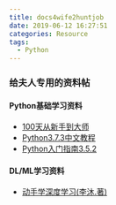 ```yaml
---
title: docs4wife2huntjob
date: 2019-06-12 16:27:51
categories: Resource
tags: 
  - Python
---
```


### 给夫人专用的资料帖

#### Python基础学习资料

- [100天从新手到大师](https://github.com/jackfrued/Python-100-Days)
- [Python3.7.3中文教程](https://docs.python.org/zh-cn/3/tutorial/index.html)
- [Python入门指南3.5.2](https://docs.pythontab.com/python/python3.4/)

<!-- more -->

#### DL/ML学习资料

- [动手学深度学习(李沐.著)](https://zh.d2l.ai/index.html)